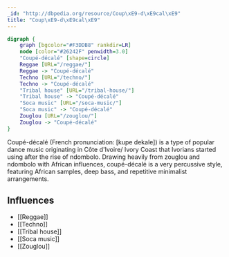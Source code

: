 ```yaml
---
_id: "http://dbpedia.org/resource/Coup\xE9-d\xE9cal\xE9"
title: "Coup\xE9-d\xE9cal\xE9"
---
```


```dot
digraph {
	graph [bgcolor="#F3DDB8" rankdir=LR]
	node [color="#26242F" penwidth=3.0]
	"Coupé-décalé" [shape=circle]
	Reggae [URL="/reggae/"]
	Reggae -> "Coupé-décalé"
	Techno [URL="/techno/"]
	Techno -> "Coupé-décalé"
	"Tribal house" [URL="/tribal-house/"]
	"Tribal house" -> "Coupé-décalé"
	"Soca music" [URL="/soca-music/"]
	"Soca music" -> "Coupé-décalé"
	Zouglou [URL="/zouglou/"]
	Zouglou -> "Coupé-décalé"
}
```

Coupé-décalé (French pronunciation: ​[kupe dekale]) is a type of popular dance music originating in Côte d'Ivoire/ Ivory Coast that Ivorians started using after the rise of ndombolo. Drawing heavily from zouglou and ndombolo with African influences, coupé-décalé is a very percussive style, featuring African samples, deep bass, and repetitive minimalist arrangements.

## Influences
- [[Reggae]]
- [[Techno]]
- [[Tribal house]]
- [[Soca music]]
- [[Zouglou]]
